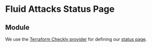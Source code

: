 # Fluid Attacks Status Page

## Module

We use the [Terraform Checkly provider](https://registry.terraform.io/providers/checkly/checkly/latest)
for defining our [status page](https://status.fluidattacks.com).
